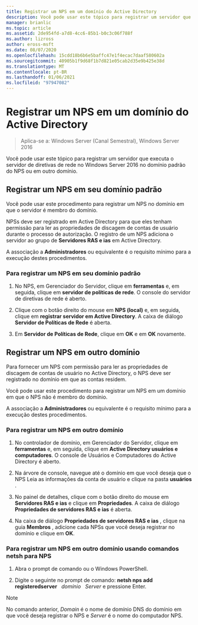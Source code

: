 ```yaml
---
title: Registrar um NPS em um domínio do Active Directory
description: Você pode usar este tópico para registrar um servidor que executa o servidor de diretivas de rede no Windows Server 2016 no domínio padrão do NPS ou em outro domínio.
manager: brianlic
ms.topic: article
ms.assetid: 2de954fd-a7d8-4cc6-85b1-b0c3c06f788f
ms.author: lizross
author: eross-msft
ms.date: 08/07/2020
ms.openlocfilehash: 15cdd18b6b6e5baffc47e1f4ecac7daaf580602a
ms.sourcegitcommit: 40905b1f9d68f1b7d821e05cab2d35e9b425e38d
ms.translationtype: MT
ms.contentlocale: pt-BR
ms.lasthandoff: 01/06/2021
ms.locfileid: "97947082"
---
```

# <a name="register-an-nps-in-an-active-directory-domain"></a>Registrar um NPS em um domínio do Active Directory

>Aplica-se a: Windows Server (Canal Semestral), Windows Server 2016

Você pode usar este tópico para registrar um servidor que executa o servidor de diretivas de rede no Windows Server 2016 no domínio padrão do NPS ou em outro domínio.

## <a name="register-an-nps-in-its-default-domain"></a>Registrar um NPS em seu domínio padrão

Você pode usar este procedimento para registrar um NPS no domínio em que o servidor é membro do domínio.

NPSs deve ser registrado em Active Directory para que eles tenham permissão para ler as propriedades de discagem de contas de usuário durante o processo de autorização. O registro de um NPS adiciona o servidor ao grupo de **Servidores RAS e ias** em Active Directory.

A associação a **Administradores** ou equivalente é o requisito mínimo para a execução destes procedimentos.

### <a name="to-register-an-nps-in-its-default-domain"></a>Para registrar um NPS em seu domínio padrão


1. No NPS, em Gerenciador do Servidor, clique em **ferramentas** e, em seguida, clique em **servidor de políticas de rede**. O console do servidor de diretivas de rede é aberto.

2. Clique com o botão direito do mouse em **NPS (local)** e, em seguida, clique em **registrar servidor em Active Directory**. A caixa de diálogo **Servidor de Políticas de Rede** é aberta.

3. Em **Servidor de Políticas de Rede**, clique em **OK** e em **OK** novamente.

## <a name="register-an-nps-in-another-domain"></a>Registrar um NPS em outro domínio

Para fornecer um NPS com permissão para ler as propriedades de discagem de contas de usuário no Active Directory, o NPS deve ser registrado no domínio em que as contas residem.

Você pode usar este procedimento para registrar um NPS em um domínio em que o NPS não é membro do domínio.

A associação a **Administradores** ou equivalente é o requisito mínimo para a execução destes procedimentos.

### <a name="to-register-an-nps-in-another-domain"></a>Para registrar um NPS em outro domínio

1. No controlador de domínio, em Gerenciador do Servidor, clique em **ferramentas** e, em seguida, clique em **Active Directory usuários e computadores**. O console de Usuários e Computadores do Active Directory é aberto.

2. Na árvore de console, navegue até o domínio em que você deseja que o NPS Leia as informações da conta de usuário e clique na pasta **usuários** .

3. No painel de detalhes, clique com o botão direito do mouse em **Servidores RAS e ias** e clique em **Propriedades**. A caixa de diálogo **Propriedades de servidores RAS e ias** é aberta.

4. Na caixa de diálogo **Propriedades de servidores RAS e ias** , clique na guia **Membros** , adicione cada NPSs que você deseja registrar no domínio e clique em **OK**.


### <a name="to-register-an-nps-in-another-domain-by-using-netsh-commands-for-nps"></a>Para registrar um NPS em outro domínio usando comandos netsh para NPS

1. Abra o prompt de comando ou o Windows PowerShell.

2. Digite o seguinte no prompt de comando: **netsh nps add registeredserver** &nbsp; *domínio* &nbsp; *Server* e pressione Enter.

>[!NOTE]
>No comando anterior, *Domain* é o nome de domínio DNS do domínio em que você deseja registrar o NPS e *Server* é o nome do computador NPS.

